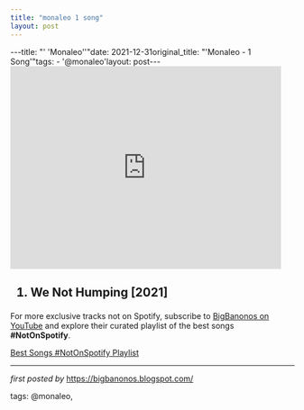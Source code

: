 ```yaml
---
title: "monaleo 1 song"
layout: post
---
```

---title: "' 'Monaleo''"date: 2021-12-31original_title: "'Monaleo - 1 Song'"tags:  - '@monaleo'layout: post---<iframe frameborder="0" height="360" src="https://youtube.com/embed/6PhIzrQI2oM?list=PLtuNtuTatqI0ucd_CX9Y-gTqu0aPQjMf5" width="480"></iframe><div><h2><ol><li>We Not Humping [2021]</li></ol></h2></div><!--Subscribe and Playlist Links--><div>    <p>For more exclusive tracks not on Spotify, subscribe to <a href="https://www.youtube.com/@BigBanonos" target="_blank">BigBanonos on YouTube</a> and explore their curated playlist of the best songs <strong>#NotOnSpotify</strong>.</p>    <p><a href="https://www.youtube.com/playlist?list=PLtuNtuTatqI0kFahUCbtbfenC_ET5O_tr" target="_blank">Best Songs #NotOnSpotify Playlist<br /></a></p></div><hr /><p><em>first posted by</em> <a href="https://bigbanonos.blogspot.com/" rel="noopener" target="_new">https://bigbanonos.blogspot.com/</a></p><p>tags: @monaleo,</p>